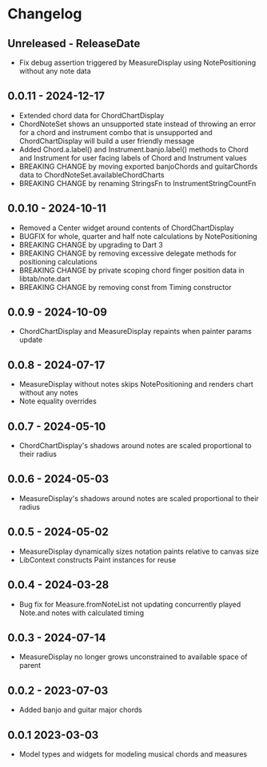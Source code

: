 # Changelog

## Unreleased - ReleaseDate

* Fix debug assertion triggered by MeasureDisplay using NotePositioning without any note data

## 0.0.11 - 2024-12-17

* Extended chord data for ChordChartDisplay
* ChordNoteSet shows an unsupported state instead of throwing an error for a chord and instrument
  combo that is unsupported and ChordChartDisplay will build a user friendly message
* Added Chord.a.label() and Instrument.banjo.label() methods to Chord and Instrument for user facing
  labels of Chord and Instrument values
* BREAKING CHANGE by moving exported banjoChords and guitarChords data to
  ChordNoteSet.availableChordCharts
* BREAKING CHANGE by renaming StringsFn to InstrumentStringCountFn

## 0.0.10 - 2024-10-11

* Removed a Center widget around contents of ChordChartDisplay
* BUGFIX for whole, quarter and half note calculations by NotePositioning
* BREAKING CHANGE by upgrading to Dart 3
* BREAKING CHANGE by removing excessive delegate methods for positioning calculations
* BREAKING CHANGE by private scoping chord finger position data in libtab/note.dart
* BREAKING CHANGE by removing const from Timing constructor

## 0.0.9 - 2024-10-09

* ChordChartDisplay and MeasureDisplay repaints when painter params update

## 0.0.8 - 2024-07-17

* MeasureDisplay without notes skips NotePositioning and renders chart without any notes
* Note equality overrides

## 0.0.7 - 2024-05-10

* ChordChartDisplay's shadows around notes are scaled proportional to their radius

## 0.0.6 - 2024-05-03

* MeasureDisplay's shadows around notes are scaled proportional to their radius 

## 0.0.5 - 2024-05-02

* MeasureDisplay dynamically sizes notation paints relative to canvas size
* LibContext constructs Paint instances for reuse

## 0.0.4 - 2024-03-28

* Bug fix for Measure.fromNoteList not updating concurrently played Note.and notes with calculated
  timing

## 0.0.3 - 2024-07-14

* MeasureDisplay no longer grows unconstrained to available space of parent

## 0.0.2 - 2023-07-03

* Added banjo and guitar major chords

## 0.0.1 2023-03-03

* Model types and widgets for modeling musical chords and measures

[Unreleased]: https://github.com/eighty4/libtab/compare/v0.0.11...HEAD
[0.0.11]: https://github.com/eighty4/libtab/compare/v0.0.10...v0.0.11
[0.0.10]: https://github.com/eighty4/libtab/compare/v0.0.9...v0.0.10
[0.0.9]: https://github.com/eighty4/libtab/compare/v0.0.8...v0.0.9
[0.0.8]: https://github.com/eighty4/libtab/compare/v0.0.7...v0.0.8
[0.0.7]: https://github.com/eighty4/libtab/compare/v0.0.6...v0.0.7
[0.0.6]: https://github.com/eighty4/libtab/compare/v0.0.5...v0.0.6
[0.0.5]: https://github.com/eighty4/libtab/compare/v0.0.4...v0.0.5
[0.0.4]: https://github.com/eighty4/libtab/compare/v0.0.3...v0.0.4
[0.0.3]: https://github.com/eighty4/libtab/compare/v0.0.2...v0.0.3
[0.0.2]: https://github.com/eighty4/libtab/compare/v0.0.1...v0.0.2
[0.0.1]: https://github.com/eighty4/libtab/releases/tag/v0.0.1
